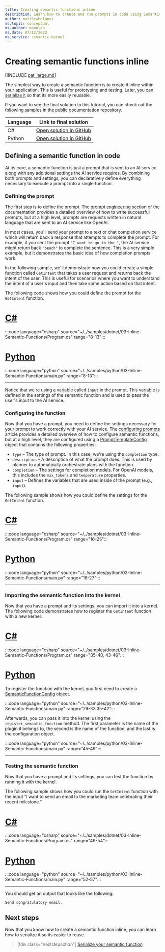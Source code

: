 ```yaml
---
title: Creating semantic functions inline
description: Learn how to create and run prompts in code using Semantic Kernel.
author: matthewbolanos
ms.topic: conceptual
ms.author: mabolan
ms.date: 07/12/2023
ms.service: semantic-kernel
---
```


# Creating semantic functions inline

[!INCLUDE [pat_large.md](../../../includes/pat_large.md)]

The simplest way to create a semantic function is to create it inline within your application. This is useful for prototyping and testing. Later, you can [serialize it](./serializing-semantic-functions.md) so that its more easily reusable.

If you want to see the final solution to this tutorial, you can check out the following samples in the public documentation repository.

| Language  | Link to final solution |
| --- | --- |
| C# | [Open solution in GitHub](https://github.com/MicrosoftDocs/semantic-kernel-docs/tree/main/samples/dotnet/03-Inline-Semantic-Functions) |
| Python | [Open solution in GitHub](https://github.com/MicrosoftDocs/semantic-kernel-docs/tree/main/samples/python/03-Inline-Semantic-Functions) |


## Defining a semantic function in code
At its core, a semantic function is just a prompt that is sent to an AI service along with any additional settings the AI service requires. By combining both prompts and settings, you can declaratively define everything necessary to execute a prompt into a single function.

### Defining the prompt
The first step is to define the prompt. The [prompt engineering](../../../prompt-engineering/index.md) section of the documentation provides a detailed overview of how to write successful prompts, but at a high level, prompts are requests written in natural language that are sent to an AI service like OpenAI.

In most cases, you'll send your prompt to a text or chat completion service which will return back a response that attempts to complete the prompt. For example, if you sent the prompt `"I want to go to the "`, the AI service might return back `"beach"` to complete the sentence. This is a very simple example, but it demonstrates the basic idea of how completion prompts work.

In the following sample, we'll demonstrate how you could create a simple function called `GetIntent` that takes a user request and returns back the intent of the user. This is useful for scenarios where you want to understand the intent of a user's input and then take some action based on that intent.

The following code shows how you could define the prompt for the `GetIntent` function.

# [C#](#tab/Csharp)

:::code language="csharp" source="~/../samples/dotnet/03-Inline-Semantic-Functions/Program.cs" range="8-13":::

# [Python](#tab/python)

:::code language="python" source="~/../samples/python/03-Inline-Semantic-Functions/main.py" range="8-13":::

---

Notice that we're using a variable called `input` in the prompt. This variable is defined in the settings of the semantic function and is used to pass the user's input to the AI service.

### Configuring the function
Now that you have a prompt, you need to define the settings necessary for your prompt to work correctly with your AI service. The [configuring prompts](../../../prompt-engineering/configure-prompts.md) article provides a detailed overview of how to configure semantic functions, but at a high level, they are configured using a [PromptTemplateConfig](/dotnet/api/microsoft.semantickernel.semanticfunctions.prompttemplateconfig) object that contains the following properties:

- `type` – The type of prompt. In this case, we're using the `completion` type.
- `description` – A description of what the prompt does. This is used by planner to automatically orchestrate plans with the function.
- `completion` – The settings for completion models. For OpenAI models, this includes the `max_tokens` and `temperature` properties.
- `input` – Defines the variables that are used inside of the prompt (e.g., `input`).

The following sample shows how you could define the settings for the `GetIntent` function.


# [C#](#tab/Csharp)

:::code language="csharp" source="~/../samples/dotnet/03-Inline-Semantic-Functions/Program.cs" range="16-25":::

# [Python](#tab/python)


:::code language="python" source="~/../samples/python/03-Inline-Semantic-Functions/main.py" range="16-27":::

---

### Importing the semantic function into the kernel
Now that you have a prompt and its settings, you can import it into a kernel. The following code demonstrates how to register the `GetIntent` function with a new kernel.

# [C#](#tab/Csharp)
:::code language="csharp" source="~/../samples/dotnet/03-Inline-Semantic-Functions/Program.cs" range="35-40, 43-46":::

# [Python](#tab/python)
To register the function with the kernel, you first need to create a [SemanticFunctionConfig](/dotnet/api/microsoft.semantickernel.semanticfunctions.semanticfunctionconfig) object. 

:::code language="python" source="~/../samples/python/03-Inline-Semantic-Functions/main.py" range="29-33,35-42":::

Afterwards, you can pass it into the kernel using the `register_semantic_function` method. The first parameter is the name of the plugin it belongs to, the second is the name of the function, and the last is the configuration object.

:::code language="python" source="~/../samples/python/03-Inline-Semantic-Functions/main.py" range="45-49":::

---

### Testing the semantic function
Now that you have a prompt and its settings, you can test the function by running it with the kernel.

The following sample shows how you could run the `GetIntent` function with the input "I want to send an email to the marketing team celebrating their recent milestone."

# [C#](#tab/Csharp)
:::code language="csharp" source="~/../samples/dotnet/03-Inline-Semantic-Functions/Program.cs" range="49-54":::

# [Python](#tab/python)
:::code language="python" source="~/../samples/python/03-Inline-Semantic-Functions/main.py" range="52-57":::

---

You should get an output that looks like the following:

```output
Send congratulatory email.
```

## Next steps
Now that you know how to create a semantic function inline, you can learn how to serialize it so its easier to reuse.

> [!div class="nextstepaction"]
> [Serialize your semantic function](./serializing-semantic-functions.md)